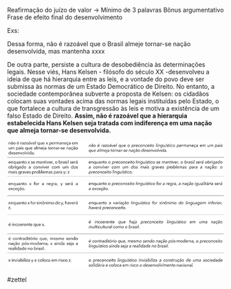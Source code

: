 Reafirmação do juízo de valor -> Mínimo de 3 palavras
Bônus argumentativo
Frase de efeito final do desenvolvimento


Exs:

Dessa forma, não é razoável que o Brasil almeje tornar-se nação desenvolvida, mas mantenha xxxx

De outra parte, persiste a cultura de desobediência às determinações legais. Nesse viés, Hans Kelsen - filósofo do século XX -desenvolveu a ideia de que há hierarquia entre as leis, e a vontade do povo deve ser submissa às normas de um Estado Democrático de Direito. No entanto, a sociedade contemporânea subverte a proposta de Kelsen: os cidadãos colocam suas vontades acima das normas legais instituídas pelo Estado, o que fortalece a cultura de transgressão às leis e motiva a existência de um falso Estado de Direito. **Assim, não é razoável que a hierarquia estabelecida Hans Kelsen seja tratada com indiferença em uma nação que almeja tornar-se desenvolvida.**

![](Imagens/Pasted%20image%2020201103161040.png)

#zettel 